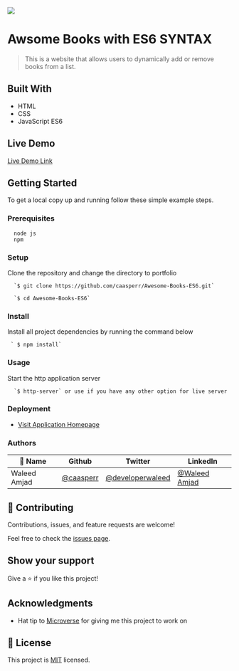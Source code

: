 ![](https://img.shields.io/badge/Microverse-blueviolet)

# Awsome Books with ES6 SYNTAX

> This is a website that allows users to dynamically add or remove books from a list.


## Built With

- HTML
- CSS
- JavaScript ES6


## Live Demo

[Live Demo Link](https://caasperr.github.io/Awesome-Books-ES6-V2/)


## Getting Started

To get a local copy up and running follow these simple example steps.

### Prerequisites
```
  node js
  npm

```
### Setup
Clone the repository and change the directory to portfolio

``` 
  `$ git clone https://github.com/caasperr/Awesome-Books-ES6.git`

  `$ cd Awesome-Books-ES6`

```

### Install
Install all project dependencies by running the command below
 
``` 
 ` $ npm install`
```
### Usage
Start the http application server
``` 
  `$ http-server` or use if you have any other option for live server
```

### Deployment
- [Visit Application Homepage](http://localhost:8080)


### Authors

| 👤 Name | Github | Twitter | LinkedIn |
|------|--------|---------|----------|
|Waleed Amjad|[@caasperr](https://github.com/caasperr)|[@developerwaleed](https://twitter.com/developerwaleed)|[@Waleed Amjad](https://www.linkedin.com/in/waleed-amjad-51930014a/)|



## 🤝 Contributing

Contributions, issues, and feature requests are welcome!

Feel free to check the [issues page](https://github.com/Felix45/awsome-books/issues).

## Show your support

Give a ⭐️ if you like this project!

## Acknowledgments

- Hat tip to [Microverse](https://bit.ly/MicroverseTN) for giving me this project to work on


## 📝 License

This project is [MIT](https://github.com/git/git-scm.com/blob/main/MIT-LICENSE.txt) licensed.
